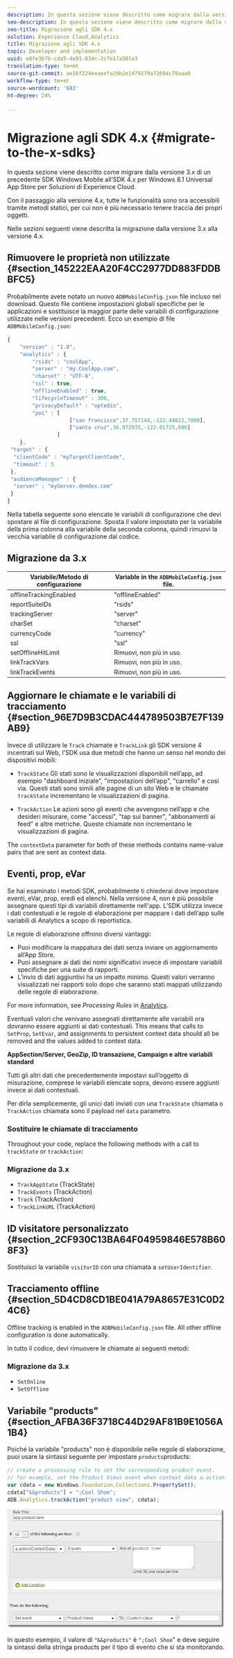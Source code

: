 ```yaml
---
description: In questa sezione viene descritto come migrare dalla versione 3.x di un precedente SDK Windows Mobile all’SDK 4.x per Windows 8.1 Universal App Store per  Soluzioni di Experience Cloud.
seo-description: In questa sezione viene descritto come migrare dalla versione 3.x di un precedente SDK Windows Mobile all’SDK 4.x per Windows 8.1 Universal App Store per  Soluzioni di Experience Cloud.
seo-title: Migrazione agli SDK 4.x
solution: Experience Cloud,Analytics
title: Migrazione agli SDK 4.x
topic: Developer and implementation
uuid: e0fe3b7b-cda5-4a91-834c-2c7e17a501a3
translation-type: tm+mt
source-git-commit: ae16f224eeaeefa29b2e1479270a72694c79aaa0
workflow-type: tm+mt
source-wordcount: '683'
ht-degree: 24%

---
```



# Migrazione agli SDK 4.x {#migrate-to-the-x-sdks}

In questa sezione viene descritto come migrare dalla versione 3.x di un precedente SDK Windows Mobile all’SDK 4.x per Windows 8.1 Universal App Store per  Soluzioni di Experience Cloud.

Con il passaggio alla versione 4.x, tutte le funzionalità sono ora accessibili tramite metodi statici, per cui non è più necessario tenere traccia dei propri oggetti.

Nelle sezioni seguenti viene descritta la migrazione dalla versione 3.x alla versione 4.x.

## Rimuovere le proprietà non utilizzate {#section_145222EAA20F4CC2977DD883FDDBBFC5}

Probabilmente avete notato un nuovo `ADBMobileConfig.json` file incluso nel download. Questo file contiene impostazioni globali specifiche per le applicazioni e sostituisce la maggior parte delle variabili di configurazione utilizzate nelle versioni precedenti. Ecco un esempio di file `ADBMobileConfig.json`:

```js
{ 
    "version" : "1.0", 
    "analytics" : { 
        "rsids" : "coolApp", 
        "server" : "my.CoolApp.com", 
        "charset" : "UTF-8", 
        "ssl" : true, 
        "offlineEnabled" : true, 
        "lifecycleTimeout" : 300, 
        "privacyDefault" : "optedin", 
        "poi" : [ 
                    ["san francisco",37.757144,-122.44812,7000], 
                    ["santa cruz",36.972935,-122.01725,600] 
                ] 
    }, 
 "target" : { 
  "clientCode" : "myTargetClientCode", 
  "timeout" : 5 
 }, 
 "audienceManager" : { 
  "server" : "myServer.demdex.com" 
 } 
}
```

Nella tabella seguente sono elencate le variabili di configurazione che devi spostare al file di configurazione. Sposta il valore impostato per la variabile della prima colonna alla variabile della seconda colonna, quindi rimuovi la vecchia variabile di configurazione dal codice.

## Migrazione da 3.x

| Variabile/Metodo di configurazione | Variable in the `ADBMobileConfig.json` file. |
|--- |--- |
| offlineTrackingEnabled | &quot;offlineEnabled&quot; |
| reportSuiteIDs | &quot;rsids&quot; |
| trackingServer | &quot;server&quot; |
| charSet | &quot;charset&quot; |
| currencyCode | &quot;currency&quot; |
| ssl | &quot;ssl&quot; |
| setOfflineHitLimit | Rimuovi, non più in uso. |
| linkTrackVars | Rimuovi, non più in uso. |
| linkTrackEvents | Rimuovi, non più in uso. |

## Aggiornare le chiamate e le variabili di tracciamento {#section_96E7D9B3CDAC444789503B7E7F139AB9}

Invece di utilizzare le `Track` chiamate e `TrackLink` gli SDK versione 4 incentrati sul Web, l&#39;SDK usa due metodi che hanno un senso nel mondo dei dispositivi mobili:

* `TrackState` Gli stati sono le visualizzazioni disponibili nell’app, ad esempio &quot;dashboard iniziale&quot;, &quot;impostazioni dell’app&quot;, &quot;carrello&quot; e così via. Questi stati sono simili alle pagine di un sito Web e le chiamate `trackState` incrementano le visualizzazioni di pagina.

* `TrackAction` Le azioni sono gli eventi che avvengono nell’app e che desideri misurare, come &quot;accessi&quot;, &quot;tap sui banner&quot;, &quot;abbonamenti ai feed&quot; e altre metriche. Queste chiamate non incrementano le visualizzazioni di pagina.

The `contextData` parameter for both of these methods contains name-value pairs that are sent as context data.

## Eventi, prop, eVar

Se hai esaminato i metodi [](/help/windows-appstore/c-configuration/methods.md)SDK, probabilmente ti chiederai dove impostare eventi, eVar, prop, eredi ed elenchi. Nella versione 4, non è più possibile assegnare questi tipi di variabili direttamente nell&#39;app. L’SDK utilizza invece i dati contestuali e le regole di elaborazione per mappare i dati dell’app sulle variabili di Analytics a scopo di reportistica.

Le regole di elaborazione offrono diversi vantaggi:

* Puoi modificare la mappatura dei dati senza inviare un aggiornamento all’App Store.
* Puoi assegnare ai dati dei nomi significativi invece di impostare variabili specifiche per una suite di rapporti.
* L’invio di dati aggiuntivi ha un impatto minimo. Questi valori verranno visualizzati nei rapporti solo dopo che saranno stati mappati utilizzando delle regole di elaborazione.

For more information, see *Processing Rules* in [Analytics](/help/windows-appstore/analytics/analytics.md).

Eventuali valori che venivano assegnati direttamente alle variabili ora dovranno essere aggiunti ai dati contestuali. This means that calls to `SetProp`, `SetEvar`, and assignments to persistent context data should all be removed and the values added to context data.

**AppSection/Server, GeoZip, ID transazione, Campaign e altre variabili standard**

Tutti gli altri dati che precedentemente impostavi sull’oggetto di misurazione, comprese le variabili elencate sopra, devono essere aggiunti invece ai dati contestuali.

Per dirla semplicemente, gli unici dati inviati con una `TrackState` chiamata o `TrackAction` chiamata sono il payload nel `data` parametro.

### Sostituire le chiamate di tracciamento

Throughout your code, replace the following methods with a call to `trackState` or `trackAction`:

### Migrazione da 3.x

* `TrackAppState` (TrackState)
* `TrackEvents` (TrackAction)
* `Track` (TrackAction)
* `TrackLinkURL` (TrackAction)

## ID visitatore personalizzato {#section_2CF930C13BA64F04959846E578B608F3}

Sostituisci la variabile `visitorID` con una chiamata a `setUserIdentifier`.

## Tracciamento offline {#section_5D4CD8CD1BE041A79A8657E31C0D24C6}

Offline tracking is enabled in the `ADBMobileConfig.json` file. All other offline configuration is done automatically.

In tutto il codice, devi rimuovere le chiamate ai seguenti metodi:

### Migrazione da 3.x

* `SetOnline`
* `SetOffline`

## Variabile &quot;products&quot; {#section_AFBA36F3718C44D29AF81B9E1056A1B4}

Poiché la variabile &quot;products&quot; non è disponibile nelle regole di elaborazione, puoi usare la sintassi seguente per impostare `products`products:

```js
// create a processing rule to set the corresponding product event. 
// for example, set the Product Views event when context data a.action = "product view" 
var cdata = new Windows.Foundation.Collections.PropertySet(); 
cdata["&&products"] = ";Cool Shoe"; 
ADB.Analytics.trackAction("product view", cdata);
```

![](assets/prod-view.png)

In questo esempio, il valore di `"&&products"` è `";Cool Shoe`&quot; e deve seguire la sintassi della stringa products per il tipo di evento che si sta monitorando.